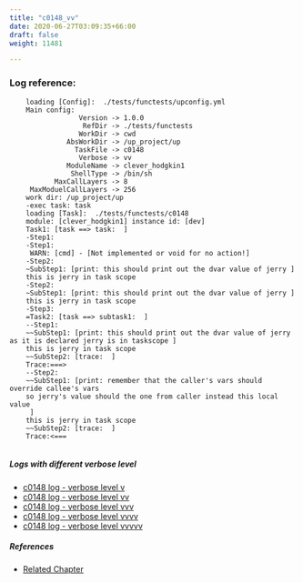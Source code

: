 ```yaml
---
title: "c0148_vv"
date: 2020-06-27T03:09:35+66:00
draft: false
weight: 11481

---
```


### Log reference: <no value>

```
    loading [Config]:  ./tests/functests/upconfig.yml
    Main config:
                 Version -> 1.0.0
                  RefDir -> ./tests/functests
                 WorkDir -> cwd
              AbsWorkDir -> /up_project/up
                TaskFile -> c0148
                 Verbose -> vv
              ModuleName -> clever_hodgkin1
               ShellType -> /bin/sh
           MaxCallLayers -> 8
     MaxModuelCallLayers -> 256
    work dir: /up_project/up
    -exec task: task
    loading [Task]:  ./tests/functests/c0148
    module: [clever_hodgkin1] instance id: [dev]
    Task1: [task ==> task:  ]
    -Step1:
    -Step1:
     WARN: [cmd] - [Not implemented or void for no action!]
    -Step2:
    ~SubStep1: [print: this should print out the dvar value of jerry ]
    this is jerry in task scope
    -Step2:
    ~SubStep1: [print: this should print out the dvar value of jerry ]
    this is jerry in task scope
    -Step3:
    =Task2: [task ==> subtask1:  ]
    --Step1:
    ~~SubStep1: [print: this should print out the dvar value of jerry as it is declared jerry is in taskscope ]
    this is jerry in task scope
    ~~SubStep2: [trace:  ]
    Trace:===>
    --Step2:
    ~~SubStep1: [print: remember that the caller's vars should override callee's vars
    so jerry's value should the one from caller instead this local value
     ]
    this is jerry in task scope
    ~~SubStep2: [trace:  ]
    Trace:<===
    
```

##### Logs with different verbose level
* [c0148 log - verbose level v](../../logs/c0148_v)
* [c0148 log - verbose level vv](../../logs/c0148_vv)
* [c0148 log - verbose level vvv](../../logs/c0148_vvv)
* [c0148 log - verbose level vvvv](../../logs/c0148_vvvv)
* [c0148 log - verbose level vvvvv](../../logs/c0148_vvvvv)

##### References
* [Related Chapter](../../vars/c0148)
